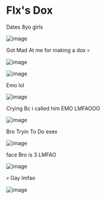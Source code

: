 <h1>Flx's Dox</h1>


Dates 8yo girls

![image](https://user-images.githubusercontent.com/98287650/231044341-acc6d030-d99d-4fee-b0b8-f58383cbc42f.png)


Got Mad At me for making a dox 💀

![image](https://user-images.githubusercontent.com/98287650/231044202-1d1357f6-cd3a-4c19-9229-8c23711b9ef7.png)

![image](https://user-images.githubusercontent.com/98287650/231044146-238b101e-c6b2-4427-a958-a4f7be7e2b01.png)

Emo lol

![image](https://user-images.githubusercontent.com/98287650/231044612-326da894-912a-4d6f-b94a-91e99591cb01.png)

Crying Bc i called him EMO LMFAOOO

![image](https://user-images.githubusercontent.com/98287650/231044876-a3a3852d-b724-4a97-8f41-7a0364abeb6a.png)

Bro Tryin To Do esex

![image](https://user-images.githubusercontent.com/98287650/231045706-93056163-ebec-4008-a2fc-1b93595ee3d5.png)

face 
Bro is 3 LMFAO

![image](https://user-images.githubusercontent.com/98287650/231045274-f0902a40-aa35-49be-9839-c95ab94b5cdb.png)

💀 Gay lmfao

![image](https://user-images.githubusercontent.com/98287650/231045446-417bb8f9-09d6-4748-a421-29f1eda1b603.png)
